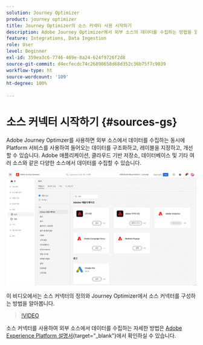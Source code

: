 ```yaml
---
solution: Journey Optimizer
product: journey optimizer
title: Journey Optimizer의 소스 커넥터 사용 시작하기
description: Adobe Journey Optimizer에서 외부 소스의 데이터를 수집하는 방법을 알아봅니다.
feature: Integrations, Data Ingestion
role: User
level: Beginner
exl-id: 359ea3c6-7746-469e-8a24-624f9726f2d8
source-git-commit: d4ecfecdc74c26890658d68d352c36b75f7c9039
workflow-type: ht
source-wordcount: '109'
ht-degree: 100%

---
```


# 소스 커넥터 시작하기 {#sources-gs}

Adobe Journey Optimzer를 사용하면 외부 소스에서 데이터를 수집하는 동시에 Platform 서비스를 사용하여 들어오는 데이터를 구조화하고, 레이블을 지정하고, 개선할 수 있습니다. Adobe 애플리케이션, 클라우드 기반 저장소, 데이터베이스 및 기타 여러 소스와 같은 다양한 소스에서 데이터를 수집할 수 있습니다.

![](assets/sources-home.png)

이 비디오에서는 소스 커넥터의 정의와 Journey Optimizer에서 소스 커넥터를 구성하는 방법을 알아봅니다.

>[!VIDEO](https://video.tv.adobe.com/v/335919?quality=12)

소스 커넥터를 사용하여 외부 소스에서 데이터를 수집하는 자세한 방법은 [Adobe Experience Platform 설명서](https://experienceleague.adobe.com/docs/experience-platform/sources/home.html?lang=ko){target="_blank"}에서 확인하실 수 있습니다.

